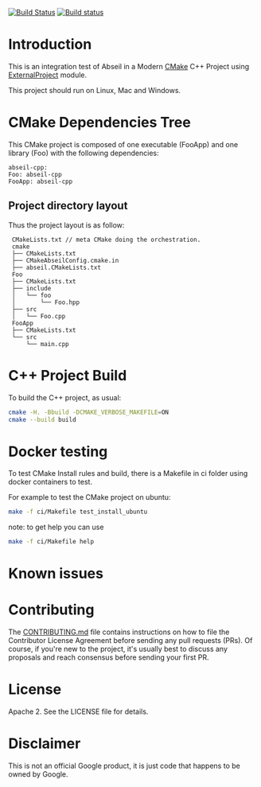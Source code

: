 [![Build Status](https://travis-ci.org/Mizux/cmake-abseil.svg?branch=master)](https://travis-ci.org/Mizux/cmake-abseil)
[![Build status](https://ci.appveyor.com/api/projects/status/fxxmf49bkboftmg5/branch/master?svg=true)](https://ci.appveyor.com/project/Mizux/cmake-abseil/branch/master)

# Introduction
This is an integration test of Abseil in a Modern [CMake](https://cmake.org/) C++ Project using
 [ExternalProject](https://cmake.org/cmake/help/latest/module/ExternalProject.html) module.

This project should run on Linux, Mac and Windows.

# CMake Dependencies Tree
This CMake project is composed of one executable (FooApp) and one library (Foo)
with the following dependencies:  
```
abseil-cpp:
Foo: abseil-cpp
FooApp: abseil-cpp
```

## Project directory layout
Thus the project layout is as follow:
```
 CMakeLists.txt // meta CMake doing the orchestration.
 cmake
 ├── CMakeLists.txt
 ├── CMakeAbseilConfig.cmake.in
 ├── abseil.CMakeLists.txt
 Foo
 ├── CMakeLists.txt
 ├── include
 │   └── foo
 │       └── Foo.hpp
 ├── src
 │   └── Foo.cpp
 FooApp
 ├── CMakeLists.txt
 └── src
     └── main.cpp
```

# C++ Project Build
To build the C++ project, as usual:
```sh
cmake -H. -Bbuild -DCMAKE_VERBOSE_MAKEFILE=ON
cmake --build build
```

# Docker testing
To test CMake Install rules and build, there is a Makefile in ci folder using
docker containers to test.

For example to test the CMake project on ubuntu:
```sh
make -f ci/Makefile test_install_ubuntu
```

note: to get help you can use
```sh
make -f ci/Makefile help
```

# Known issues

# Contributing
The [CONTRIBUTING.md](./CONTRIBUTING.md) file contains instructions on how to
file the Contributor License Agreement before sending any pull requests (PRs).
Of course, if you're new to the project, it's usually best to discuss any
proposals and reach consensus before sending your first PR.

# License
Apache 2. See the LICENSE file for details.

# Disclaimer
This is not an official Google product, it is just code that happens to be
owned by Google.
